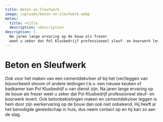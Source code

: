 ```yaml
---
title: Beton en Sleufwerk
image: /uploads/beton-en-sleufwerk.webp
metas:
  title: =title
  description: =description
description: |-
  Na jaren lange ervaring op de bouw als frezer
  weet u zeker dat Pol Klusbedrijf professioneel sleuf- en boorwerk levert.
---
```

# Beton en Sleufwerk

Ook voor het maken van een cementdekvloer of bij het (ver)leggen van
bijvoorbeeld stroom of andere leidingen t.b.v. een nieuwe keuken of badkamer kan
Pol Klusbedrijf u van dienst zijn. Na jaren lange ervaring op de bouw als frezer
weet u zeker dat Pol Klusbedrijf professioneel sleuf- en boorwerk levert. Ook
betonbekistingen maken en cementdekvloer leggen is hem door zijn werkervaring op
de bouw dan ook niet onbekend. Hij heeft al het benodigde gereedschap in huis,
dus neem contact op en hij kan zo aan de slag.
